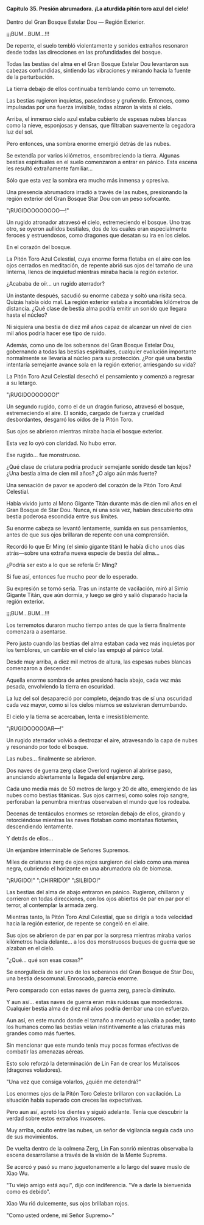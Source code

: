
#### Capítulo 35. Presión abrumadora. ¡La aturdida pitón toro azul del cielo!


Dentro del Gran Bosque Estelar Dou — Región Exterior.

¡¡¡BUM...BUM...!!!

De repente, el suelo tembló violentamente y sonidos extraños resonaron desde todas las direcciones en las profundidades del bosque.

Todas las bestias del alma en el Gran Bosque Estelar Dou levantaron sus cabezas confundidas, sintiendo las vibraciones y mirando hacia la fuente de la perturbación.

La tierra debajo de ellos continuaba temblando como un terremoto.

Las bestias rugieron inquietas, paseándose y gruñendo. Entonces, como impulsadas por una fuerza invisible, todas alzaron la vista al cielo.

Arriba, el inmenso cielo azul estaba cubierto de espesas nubes blancas como la nieve, esponjosas y densas, que filtraban suavemente la cegadora luz del sol.

Pero entonces, una sombra enorme emergió detrás de las nubes.

Se extendía por varios kilómetros, ensombreciendo la tierra. Algunas bestias espirituales en el suelo comenzaron a entrar en pánico. Esta escena les resultó extrañamente familiar...

Sólo que esta vez la sombra era mucho más inmensa y opresiva.

Una presencia abrumadora irradió a través de las nubes, presionando la región exterior del Gran Bosque Star Dou con un peso sofocante.

"¡RUGIDOOOOOOOO—!"

Un rugido atronador atravesó el cielo, estremeciendo el bosque. Uno tras otro, se oyeron aullidos bestiales, dos de los cuales eran especialmente feroces y estruendosos, como dragones que desatan su ira en los cielos.

En el corazón del bosque.

La Pitón Toro Azul Celestial, cuya enorme forma flotaba en el aire con los ojos cerrados en meditación, de repente abrió sus ojos del tamaño de una linterna, llenos de inquietud mientras miraba hacia la región exterior.

¿Acababa de oír... un rugido aterrador?

Un instante después, sacudió su enorme cabeza y soltó una risita seca. Quizás había oído mal. La región exterior estaba a incontables kilómetros de distancia. ¿Qué clase de bestia alma podría emitir un sonido que llegara hasta el núcleo?

Ni siquiera una bestia de diez mil años capaz de alcanzar un nivel de cien mil años podría hacer ese tipo de ruido.

Además, como uno de los soberanos del Gran Bosque Estelar Dou, gobernando a todas las bestias espirituales, cualquier evolución importante normalmente se llevaría al núcleo para su protección. ¿Por qué una bestia intentaría semejante avance sola en la región exterior, arriesgando su vida?

La Pitón Toro Azul Celestial desechó el pensamiento y comenzó a regresar a su letargo.

"¡RUGIDOOOOOOO!"

Un segundo rugido, como el de un dragón furioso, atravesó el bosque, estremeciendo el aire. El sonido, cargado de fuerza y crueldad desbordantes, desgarró los oídos de la Pitón Toro.

Sus ojos se abrieron mientras miraba hacia el bosque exterior.

Esta vez lo oyó con claridad. No hubo error.

Ese rugido... fue monstruoso.

¿Qué clase de criatura podría producir semejante sonido desde tan lejos? ¿Una bestia alma de cien mil años? ¿O algo aún más fuerte?

Una sensación de pavor se apoderó del corazón de la Pitón Toro Azul Celestial.

Había vivido junto al Mono Gigante Titán durante más de cien mil años en el Gran Bosque de Star Dou. Nunca, ni una sola vez, habían descubierto otra bestia poderosa escondida entre sus límites.

Su enorme cabeza se levantó lentamente, sumida en sus pensamientos, antes de que sus ojos brillaran de repente con una comprensión.

Recordó lo que Er Ming (el simio gigante titán) le había dicho unos días atrás—sobre una extraña nueva especie de bestia del alma...

¿Podría ser esto a lo que se refería Er Ming?

Si fue así, entonces fue mucho peor de lo esperado.

Su expresión se tornó seria. Tras un instante de vacilación, miró al Simio Gigante Titán, que aún dormía, y luego se giró y salió disparado hacia la región exterior.

¡¡¡BUM...BUM...!!!

Los terremotos duraron mucho tiempo antes de que la tierra finalmente comenzara a asentarse.

Pero justo cuando las bestias del alma estaban cada vez más inquietas por los temblores, un cambio en el cielo las empujó al pánico total.

Desde muy arriba, a diez mil metros de altura, las espesas nubes blancas comenzaron a descender.

Aquella enorme sombra de antes presionó hacia abajo, cada vez más pesada, envolviendo la tierra en oscuridad.

La luz del sol desapareció por completo, dejando tras de sí una oscuridad cada vez mayor, como si los cielos mismos se estuvieran derrumbando.

El cielo y la tierra se acercaban, lenta e irresistiblemente.

"¡RUGIDOOOOOAR—!"

Un rugido aterrador volvió a destrozar el aire, atravesando la capa de nubes y resonando por todo el bosque.

Las nubes... finalmente se abrieron.

Dos naves de guerra zerg clase Overlord rugieron al abrirse paso, anunciando abiertamente la llegada del enjambre zerg.

Cada uno medía más de 50 metros de largo y 20 de alto, emergiendo de las nubes como bestias titánicas. Sus ojos carmesí, como soles rojo sangre, perforaban la penumbra mientras observaban el mundo que los rodeaba.

Decenas de tentáculos enormes se retorcían debajo de ellos, girando y retorciéndose mientras las naves flotaban como montañas flotantes, descendiendo lentamente.

Y detrás de ellos...

Un enjambre interminable de Señores Supremos.

Miles de criaturas zerg de ojos rojos surgieron del cielo como una marea negra, cubriendo el horizonte en una abrumadora ola de biomasa.

"¡RUGIDO!" "¡CHIRRIDO!" "¡SILBIDO!"

Las bestias del alma de abajo entraron en pánico. Rugieron, chillaron y corrieron en todas direcciones, con los ojos abiertos de par en par por el terror, al contemplar la armada zerg.

Mientras tanto, la Pitón Toro Azul Celestial, que se dirigía a toda velocidad hacia la región exterior, de repente se congeló en el aire.

Sus ojos se abrieron de par en par por la sorpresa mientras miraba varios kilómetros hacia delante... a los dos monstruosos buques de guerra que se alzaban en el cielo.

"¿Qué... qué son esas cosas?"

Se enorgullecía de ser uno de los soberanos del Gran Bosque de Star Dou, una bestia descomunal. Enroscado, parecía enorme.

Pero comparado con estas naves de guerra zerg, parecía diminuto.

Y aun así... estas naves de guerra eran más ruidosas que mordedoras. Cualquier bestia alma de diez mil años podría derribar una con esfuerzo.

Aun así, en este mundo donde el tamaño a menudo equivalía a poder, tanto los humanos como las bestias veían instintivamente a las criaturas más grandes como más fuertes.

Sin mencionar que este mundo tenía muy pocas formas efectivas de combatir las amenazas aéreas.

Esto solo reforzó la determinación de Lin Fan de crear los Mutaliscos (dragones voladores).

"Una vez que consiga volarlos, ¿quién me detendrá?"

Los enormes ojos de la Pitón Toro Celeste brillaron con vacilación. La situación había superado con creces las expectativas.

Pero aun así, apretó los dientes y siguió adelante. Tenía que descubrir la verdad sobre estos extraños invasores.

Muy arriba, oculto entre las nubes, un señor de vigilancia seguía cada uno de sus movimientos.

De vuelta dentro de la colmena Zerg, Lin Fan sonrió mientras observaba la escena desarrollarse a través de la visión de la Mente Suprema.

Se acercó y pasó su mano juguetonamente a lo largo del suave muslo de Xiao Wu.

"Tu viejo amigo está aquí", dijo con indiferencia. "Ve a darle la bienvenida como es debido".

Xiao Wu rió dulcemente, sus ojos brillaban rojos.

"Como usted ordene, mi Señor Supremo~"